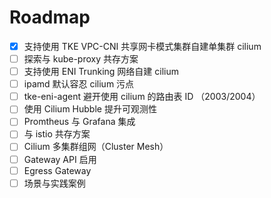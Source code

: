 # Roadmap

- [x] 支持使用 TKE VPC-CNI 共享网卡模式集群自建单集群 cilium
- [ ] 探索与 kube-proxy 共存方案
- [ ] 支持使用 ENI Trunking 网络自建 cilium
- [ ] ipamd 默认容忍 cilium 污点
- [ ] tke-eni-agent 避开使用 cilium 的路由表 ID （2003/2004）
- [ ] 使用 Cilium Hubble 提升可观测性
- [ ] Promtheus 与 Grafana 集成
- [ ] 与 istio 共存方案
- [ ] Cilium 多集群组网（Cluster Mesh）
- [ ] Gateway API 启用
- [ ] Egress Gateway
- [ ] 场景与实践案例
